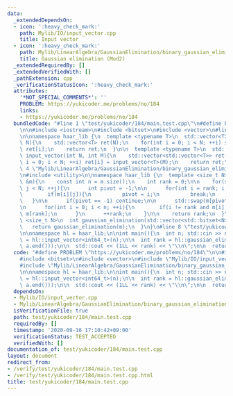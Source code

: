```yaml
---
data:
  _extendedDependsOn:
  - icon: ':heavy_check_mark:'
    path: Mylib/IO/input_vector.cpp
    title: Input vector
  - icon: ':heavy_check_mark:'
    path: Mylib/LinearAlgebra/GaussianElimination/binary_gaussian_elimination.cpp
    title: Gaussian elimination (Mod2)
  _extendedRequiredBy: []
  _extendedVerifiedWith: []
  _pathExtension: cpp
  _verificationStatusIcon: ':heavy_check_mark:'
  attributes:
    '*NOT_SPECIAL_COMMENTS*': ''
    PROBLEM: https://yukicoder.me/problems/no/184
    links:
    - https://yukicoder.me/problems/no/184
  bundledCode: "#line 1 \"test/yukicoder/184/main.test.cpp\"\n#define PROBLEM \"https://yukicoder.me/problems/no/184\"\
    \n\n#include <iostream>\n#include <bitset>\n#include <vector>\n#line 4 \"Mylib/IO/input_vector.cpp\"\
    \n\nnamespace haar_lib {\n  template <typename T>\n  std::vector<T> input_vector(int\
    \ N){\n    std::vector<T> ret(N);\n    for(int i = 0; i < N; ++i) std::cin >>\
    \ ret[i];\n    return ret;\n  }\n\n  template <typename T>\n  std::vector<std::vector<T>>\
    \ input_vector(int N, int M){\n    std::vector<std::vector<T>> ret(N);\n    for(int\
    \ i = 0; i < N; ++i) ret[i] = input_vector<T>(M);\n    return ret;\n  }\n}\n#line\
    \ 4 \"Mylib/LinearAlgebra/GaussianElimination/binary_gaussian_elimination.cpp\"\
    \n#include <utility>\n\nnamespace haar_lib {\n  template <size_t N>\n  int gaussian_elimination(std::vector<std::bitset<N>>\
    \ &m){\n    const int n = m.size();\n    int rank = 0;\n\n    for(size_t j = 0;\
    \ j < N; ++j){\n      int pivot = -1;\n\n      for(int i = rank; i < n; ++i){\n\
    \        if(m[i][j]){\n          pivot = i;\n          break;\n        }\n   \
    \   }\n\n      if(pivot == -1) continue;\n\n      std::swap(m[pivot], m[rank]);\n\
    \n      for(int i = 0; i < n; ++i){\n        if(i != rank and m[i][j]) m[i] ^=\
    \ m[rank];\n      }\n      ++rank;\n    }\n\n    return rank;\n  }\n\n  template\
    \ <size_t N>\n  int gaussian_elimination(std::vector<std::bitset<N>> &&m){\n \
    \   return gaussian_elimination(m);\n  }\n}\n#line 8 \"test/yukicoder/184/main.test.cpp\"\
    \n\nnamespace hl = haar_lib;\n\nint main(){\n  int n; std::cin >> n;\n  auto a\
    \ = hl::input_vector<int64_t>(n);\n\n  int rank = hl::gaussian_elimination(std::vector<std::bitset<64>>(a.begin(),\
    \ a.end()));\n\n  std::cout << (1LL << rank) << \"\\n\";\n\n  return 0;\n}\n"
  code: "#define PROBLEM \"https://yukicoder.me/problems/no/184\"\n\n#include <iostream>\n\
    #include <bitset>\n#include <vector>\n#include \"Mylib/IO/input_vector.cpp\"\n\
    #include \"Mylib/LinearAlgebra/GaussianElimination/binary_gaussian_elimination.cpp\"\
    \n\nnamespace hl = haar_lib;\n\nint main(){\n  int n; std::cin >> n;\n  auto a\
    \ = hl::input_vector<int64_t>(n);\n\n  int rank = hl::gaussian_elimination(std::vector<std::bitset<64>>(a.begin(),\
    \ a.end()));\n\n  std::cout << (1LL << rank) << \"\\n\";\n\n  return 0;\n}\n"
  dependsOn:
  - Mylib/IO/input_vector.cpp
  - Mylib/LinearAlgebra/GaussianElimination/binary_gaussian_elimination.cpp
  isVerificationFile: true
  path: test/yukicoder/184/main.test.cpp
  requiredBy: []
  timestamp: '2020-09-16 17:10:42+09:00'
  verificationStatus: TEST_ACCEPTED
  verifiedWith: []
documentation_of: test/yukicoder/184/main.test.cpp
layout: document
redirect_from:
- /verify/test/yukicoder/184/main.test.cpp
- /verify/test/yukicoder/184/main.test.cpp.html
title: test/yukicoder/184/main.test.cpp
---
```

